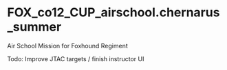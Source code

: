 # FOX_co12_CUP_airschool.chernarus_summer
Air School Mission for Foxhound Regiment

Todo:
Improve JTAC targets / finish instructor UI
